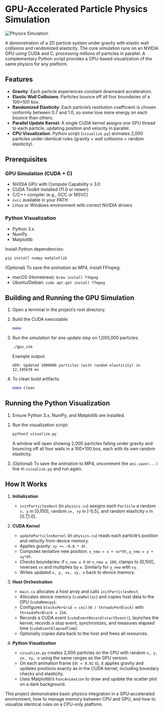# GPU-Accelerated Particle Physics Simulation

![Physics Simulation](https://github.com/user-attachments/assets/d882ad2c-310f-41ba-93d4-6074eb53cf01)

A demonstration of a 2D particle system under gravity with elastic wall collisions and randomized elasticity. The core simulation runs on an NVIDIA GPU using CUDA and C, processing millions of particles in parallel. A complementary Python script provides a CPU-based visualization of the same physics for any platform.

## Features

- **Gravity**: Each particle experiences constant downward acceleration.
- **Elastic Wall Collisions**: Particles bounce off all four boundaries of a 100×100 box.
- **Randomized Elasticity**: Each particle’s restitution coefficient is chosen uniformly between 0.7 and 1.0, so some lose more energy on each bounce than others.
- **Parallel Update Kernel**: A single CUDA kernel assigns one GPU thread to each particle, updating position and velocity in parallel.
- **CPU Visualization**: Python script (`visualize.py`) animates 2,000 particles under identical rules (gravity + wall collisions + random elasticity).

## Prerequisites

### GPU Simulation (CUDA + C)

- NVIDIA GPU with Compute Capability ≥ 3.0
- CUDA Toolkit installed (11.0 or newer)
- C/C++ compiler (e.g., GCC or MSVC)
- `nvcc` available in your PATH
- Linux or Windows environment with correct NVIDIA drivers

### Python Visualization

- Python 3.x
- NumPy
- Matplotlib

Install Python dependencies:

```bash
pip install numpy matplotlib
```

(Optional) To save the animation as MP4, install FFmpeg:

- macOS (Homebrew): `brew install ffmpeg`
- Ubuntu/Debian: `sudo apt-get install ffmpeg`

## Building and Running the GPU Simulation

1. Open a terminal in the project’s root directory.
2. Build the CUDA executable:

   ```bash
   make
   ```

3. Run the simulation for one update step on 1,000,000 particles:

   ```bash
   ./gpu_sim
   ```

   Example output:

   ```
   GPU: Updated 1000000 particles (with random elasticity) in 12.345678 ms
   ```

4. To clean build artifacts:

   ```bash
   make clean
   ```

## Running the Python Visualization

1. Ensure Python 3.x, NumPy, and Matplotlib are installed.
2. Run the visualization script:

   ```bash
   python3 visualize.py
   ```

   A window will open showing 2,000 particles falling under gravity and bouncing off all four walls in a 100×100 box, each with its own random elasticity.

3. (Optional) To save the animation to MP4, uncomment the `ani.save(...)` line in `visualize.py` and run again.

## How It Works

1. **Initialization**
   - `initParticlesHost` (in `physics.cu`) assigns each `Particle` a random `x, y` in [0,100], random `vx, vy` in [–5,5], and random elasticity `e` in [0.7,1.0].

2. **CUDA Kernel**
   - `updateParticlesKernel` (in `physics.cu`) reads each particle’s position and velocity from device memory.
   - Applies gravity: `vy += –9.8 * dt`.
   - Computes tentative new position: `x_new = x + vx*dt`, `y_new = y + vy*dt`.
   - Checks boundaries: if `x_new ≤ 0` or `x_new ≥ 100`, clamps to [0,100], reverses `vx` and multiplies by `e`. Similarly for `y_new` with `vy`.
   - Writes updated `x, y, vx, vy, e` back to device memory.

3. **Host Orchestration**
   - `main.cu` allocates a host array and calls `initParticlesHost`.
   - Allocates device memory (`cudaMalloc`) and copies host data to the GPU (`cudaMemcpy`).
   - Configures `blocksPerGrid = ceil(N / threadsPerBlock)` with `threadsPerBlock = 256`.
   - Records a CUDA event (`cudaEventRecord(startEvent)`), launches the kernel, records a stop event, synchronizes, and measures elapsed time (`cudaEventElapsedTime`).
   - Optionally copies data back to the host and frees all resources.

4. **Python Visualization**
   - `visualize.py` creates 2,000 particles on the CPU with random `x, y, vx, vy, e` using the same ranges as the GPU version.
   - On each animation frame (`dt = 0.02` s), it applies gravity and updates positions exactly as in the CUDA kernel, including boundary checks and elasticity.
   - Uses Matplotlib’s `FuncAnimation` to draw and update the scatter plot on a dark background.

This project demonstrates basic physics integration in a GPU‐accelerated environment, how to manage memory between CPU and GPU, and how to visualize identical rules on a CPU-only platform.
